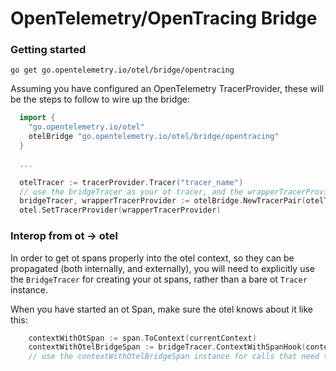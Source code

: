 # OpenTelemetry/OpenTracing Bridge

### Getting started

`go get go.opentelemetry.io/otel/bridge/opentracing`

Assuming you have configured an OpenTelemetry TracerProvider, these will be the steps to follow to wire up the bridge:

```go
  import {
    "go.opentelemetry.io/otel"
    otelBridge "go.opentelemetry.io/otel/bridge/opentracing"
  }
  
  ...

  otelTracer := tracerProvider.Tracer("tracer_name")
  // use the bridgeTracer as your ot tracer, and the wrapperTracerProvider for otel instrumentation.
  bridgeTracer, wrapperTracerProvider := otelBridge.NewTracerPair(otelTracer)
  otel.SetTracerProvider(wrapperTracerProvider)
```

### Interop from ot -> otel

In order to get ot spans properly into the otel context, so they can be propagated (both internally, and externally), you will need to explicitly use the `BridgeTracer` for creating your ot spans, rather than a bare ot `Tracer` instance.

When you have started an ot Span, make sure the otel knows about it like this:

```go
    contextWithOtSpan := span.ToContext(currentContext)
    contextWithOtelBridgeSpan := bridgeTracer.ContextWithSpanHook(contextWithOtSpan, span.span)
    // use the contextWithOtelBridgeSpan instance for calls that need to have the span propagated
```
